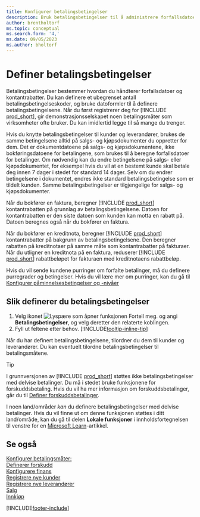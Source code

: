 ```yaml
---
title: Konfigurer betalingsbetingelser
description: Bruk betalingsbetingelser til å administrere forfallsdatoer og kontantrabatter.
author: brentholtorf
ms.topic: conceptual
ms.search.form: '4,'
ms.date: 09/05/2023
ms.author: bholtorf
---
```

# Definer betalingsbetingelser

Betalingsbetingelser bestemmer hvordan du håndterer forfallsdatoer og kontantrabatter. Du kan definere et ubegrenset antall betalingsbetingelseskoder, og bruke datoformler til å definere betalingsbetingelsene. Når du først registrerer deg for [!INCLUDE [prod_short](includes/prod_short.md)], gir demonstrasjonsselskapet noen betalingsmåter som virksomheter ofte bruker. Du kan imidlertid legge til så mange du trenger.  

Hvis du knytte betalingsbetingelser til kunder og leverandører, brukes de samme betingelsene alltid på salgs- og kjøpsdokumenter du oppretter for dem. Det er dokumentdatoene på salgs- og kjøpsdokumentene, ikke bokføringsdatoene for betalingene, som brukes til å beregne forfallsdatoer for betalinger. Om nødvendig kan du endre betingelsene på salgs- eller kjøpsdokumentet, for eksempel hvis du vil at en bestemt kunde skal betale deg innen 7 dager i stedet for standard 14 dager. Selv om du endrer betingelsene i dokumentet, endres ikke standard betalingsbetingelse som er tildelt kunden. Samme betalingsbetingelser er tilgjengelige for salgs- og kjøpsdokumenter.

Når du bokfører en faktura, beregner [!INCLUDE [prod_short](includes/prod_short.md)] kontantrabatten på grunnlag av betalingsbetingelsene. Datoen for kontantrabatten er den siste datoen som kunden kan motta en rabatt på. Datoen beregnes også når du bokfører en faktura.  

Når du bokfører en kreditnota, beregner [!INCLUDE [prod_short](includes/prod_short.md)] kontantrabatter på bakgrunn av betalingsbetingelsene. Den beregner rabatten på kreditnotaer på samme måte som kontantrabatter på fakturaer. Når du utligner en kreditnota på en faktura, reduserer [!INCLUDE [prod_short](includes/prod_short.md)] rabattbeløpet for fakturaen med kreditnotaens rabattbeløp.  

Hvis du vil sende kundene purringer om forfalte betalinger, må du definere purregrader og betingelser. Hvis du vil lære mer om purringer, kan du gå til [Konfigurer påminnelsesbetingelser og -nivåer](finance-setup-reminders.md)  

## Slik definerer du betalingsbetingelser

1. Velg ikonet ![Lyspære som åpner funksjonen Fortell meg.](media/ui-search/search_small.png "Fortell hva du vil gjøre") og angi **Betalingsbetingelser**, og velg deretter den relaterte koblingen.  
2. Fyll ut feltene etter behov. [!INCLUDE[tooltip-inline-tip](includes/tooltip-inline-tip_md.md)]  

Når du har definert betalingsbetingelsene, tilordner du dem til kunder og leverandører. Du kan eventuelt tilordne betalingsbetingelser til betalingsmåtene.  

> [!TIP]
> I grunnversjonen av [!INCLUDE [prod_short](includes/prod_short.md)] støttes ikke betalingsbetingelser med delvise betalinger. Du må i stedet bruke funksjonene for forskuddsbetaling. Hvis du vil ha mer informasjon om forskuddsbetalinger, går du til [Definer forskuddsbetalinger](finance-set-up-prepayments.md).
>
> I noen land/områder *kan* du definere betalingsbetingelser med delvise betalinger. Hvis du vil finne ut om denne funksjonen støttes i ditt land/område, kan du gå til delen **Lokale funksjoner** i innholdsfortegnelsen til venstre for en [Microsoft Learn](about-localization.md)-artikkel.

## Se også

[Konfigurer betalingsmåter:](finance-payment-methods.md)  
[Definerer forskudd](finance-set-up-prepayments.md)  
[Konfigurere finans](finance-setup-finance.md)  
[Registrere nye kunder](sales-how-register-new-customers.md)  
[Registrere nye leverandører](purchasing-how-register-new-vendors.md)  
[Salg](sales-manage-sales.md)  
[Innkjøp](purchasing-manage-purchasing.md)  


[!INCLUDE[footer-include](includes/footer-banner.md)]